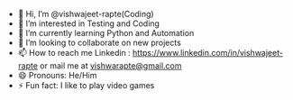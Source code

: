 - 👋 Hi, I’m @vishwajeet-rapte(Coding)
- 👀 I’m interested in Testing and Coding
- 🌱 I’m currently learning Python and Automation
- 💞️ I’m looking to collaborate on new projects
- 📫 How to reach me Linkedin : https://www.linkedin.com/in/vishwajeet-rapte or mail me at vishwarapte@gmail.com
- 😄 Pronouns: He/Him
- ⚡ Fun fact: I like to play video games

<!---
vishwajeet-rapte/vishwajeet-rapte is a ✨ special ✨ repository because its `README.md` (this file) appears on your GitHub profile.
You can click the Preview link to take a look at your changes.
--->
